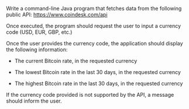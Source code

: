 Write a command-line Java program that fetches data from the following public API: https://www.coindesk.com/api

Once executed, the program should request the user to input a currency code (USD, EUR, GBP, etc.)

Once the user provides the currency code, the application should display the following information:

* The current Bitcoin rate, in the requested currency

* The lowest Bitcoin rate in the last 30 days, in the requested currency

* The highest Bitcoin rate in the last 30 days, in the requested currency

If the currency code provided is not supported by the API, a message should inform the user.